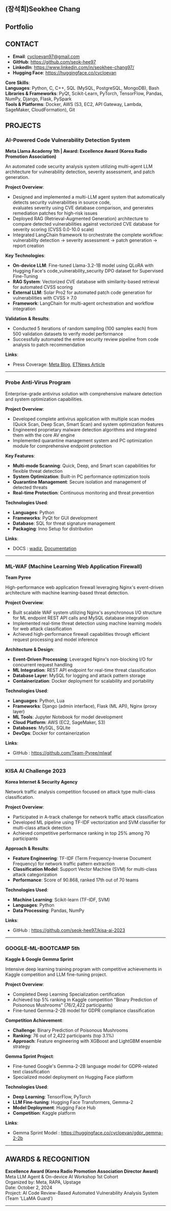 ## **(장석희)Seokhee Chang**  
## **Portfolio**

## **CONTACT**
- **Email**: <cycloevan97@gmail.com>  
- **GitHub**: <https://github.com/seok-hee97>  
- **LinkedIn**: <https://www.linkedin.com/in/seokhee-chang97/>  
- **Hugging Face**: <https://huggingface.co/cycloevan>

**Core Skills**:  
**Languages**: Python, C, C++, SQL (MySQL, PostgreSQL, MongoDB), Bash  
**Libraries & Frameworks**: PyQt, Scikit-Learn, PyTorch, TensorFlow, Pandas, NumPy, Django, Flask, PySpark  
**Tools & Platforms**: Docker, AWS (S3, EC2, API Gateway, Lambda, SageMaker, CloudFormation), Git

## **PROJECTS**

### **AI-Powered Code Vulnerability Detection System**
**Meta Llama Academy 1th | Award: Excellence Award (Korea Radio Promotion Association)**  

An automated code security analysis system utilizing multi-agent LLM architecture for vulnerability detection, severity assessment, and patch generation.

**Project Overview**:  
- Designed and implemented a multi-LLM agent system that automatically detects security vulnerabilities in source code,             
  evaluates severity using CVE database comparison, and generates remediation patches for high-risk issues                   
- Deployed RAG (Retrieval-Augmented Generation) architecture to compare detected vulnerabilities against vectorized CVE database for severity scoring (CVSS 0.0-10.0 scale)  
- Integrated LangChain framework to orchestrate the complete workflow: vulnerability detection → severity assessment → patch generation → report creation

**Key Technologies**:  
- **On-device LLM**: Fine-tuned Llama-3.2-1B model using QLoRA with Hugging Face's code_vulnerability_security DPO dataset for Supervised Fine-Tuning  
- **RAG System**: Vectorized CVE database with similarity-based retrieval for automated CVSS scoring  
- **External LLM**: Solar Pro2 for automated patch code generation for vulnerabilities with CVSS ≥ 7.0  
- **Framework**: LangChain for multi-agent orchestration and workflow integration  

**Validation & Results**:  
- Conducted 5 iterations of random sampling (100 samples each) from 500 validation datasets to verify model performance  
- Successfully automated the entire security review pipeline from code analysis to patch recommendation

**Links**:  
- Press Coverage: [Meta Blog](https://about.fb.com/ko/news/2025/10/meta-llm-agent-on-device-ai-workshop/), [ETNews Article](https://www.etnews.com/20251002000253)

***

### **Probe Anti-Virus Program**

Enterprise-grade antivirus solution with comprehensive malware detection and system optimization capabilities.

**Project Overview**:  
- Developed complete antivirus application with multiple scan modes (Quick Scan, Deep Scan, Smart Scan) and system optimization features  
- Engineered proprietary malware detection algorithms and integrated them with the core AV engine  
- Implemented quarantine management system and PC optimization module for comprehensive endpoint protection

**Key Features**:  
- **Multi-mode Scanning**: Quick, Deep, and Smart scan capabilities for flexible threat detection  
- **System Optimization**: Built-in PC performance optimization tools  
- **Quarantine Management**: Secure isolation and management of detected threats  
- **Real-time Protection**: Continuous monitoring and threat prevention

**Technologies Used**:  
- **Languages**: Python  
- **Frameworks**: PyQt for GUI development  
- **Database**: SQL for threat signature management  
- **Packaging**: Inno Setup for distribution

**Links**:  
- DOCS : [wadiz](https://www.wadiz.kr/web/campaign/detail/153064), [Documentation](https://github.com/seok-hee97/resume/blob/main/docs/Probe-AV.pdf)

***

### **ML-WAF (Machine Learning Web Application Firewall)**
**Team Pyree**

High-performance web application firewall leveraging Nginx's event-driven architecture with machine learning-based threat detection.

**Project Overview**:  
- Built scalable WAF system utilizing Nginx's asynchronous I/O structure for ML endpoint REST API calls and MySQL database integration  
- Implemented real-time threat detection using machine learning models for web attack classification  
- Achieved high-performance firewall capabilities through efficient request processing and model inference     

**Architecture & Design**:  
- **Event-Driven Processing**: Leveraged Nginx's non-blocking I/O for concurrent request handling  
- **ML Integration**: REST API endpoint for real-time threat classification  
- **Database Layer**: MySQL for logging and attack pattern storage  
- **Containerization**: Docker deployment for scalability and portability

**Technologies Used**:  
- **Languages**: Python, Lua  
- **Frameworks**: Django (admin interface), Flask (ML API), Nginx (proxy layer)  
- **ML Tools**: Jupyter Notebook for model development  
- **Cloud Platform**: AWS (EC2, SageMaker, S3)  
- **Databases**: MySQL, SQLite  
- **DevOps**: Docker for containerization

**Links**:  
- GitHub : https://github.com/Team-Pyree/mlwaf

***

### **KISA AI Challenge 2023**
**Korea Internet & Security Agency**

Network traffic analysis competition focused on attack type multi-class classification.

**Project Overview**:  
- Participated in A-track challenge for network traffic attack classification  
- Developed ML pipeline using TF-IDF vectorization and SVM classifier for multi-class attack detection  
- Achieved competitive performance ranking in top 25% among 70 participants

**Approach & Results**:  
- **Feature Engineering**: TF-IDF (Term Frequency-Inverse Document Frequency) for network traffic pattern extraction  
- **Classification Model**: Support Vector Machine (SVM) for multi-class attack categorization  
- **Performance**: Score of 90.868, ranked 17th out of 70 teams  

**Technologies Used**:  
- **Machine Learning**: Scikit-learn (TF-IDF, SVM)  
- **Languages**: Python  
- **Data Processing**: Pandas, NumPy

**Links**:  
- GitHub : https://github.com/seok-hee97/kisa-ai-2023

***

### **GOOGLE-ML-BOOTCAMP 5th**
**Kaggle & Google Gemma Sprint**

Intensive deep learning training program with competitive achievements in Kaggle competition and LLM fine-tuning project.

**Project Overview**:  
- Completed Deep Learning Specialization certification  
- Achieved top 5% ranking in Kaggle competition "Binary Prediction of Poisonous Mushrooms" (76/2,422 participants)  
- Fine-tuned Gemma-2-2B model for GDPR compliance classification

**Competition Achievement**:  
- **Challenge**: Binary Prediction of Poisonous Mushrooms  
- **Ranking**: 76 out of 2,422 participants (top 3.1%)  
- **Approach**: Feature engineering with XGBoost and LightGBM ensemble strategy

**Gemma Sprint Project**:  
- Fine-tuned Google's Gemma-2-2B language model for GDPR-related text classification  
- Specialized model deployment on Hugging Face platform  

**Technologies Used**:  
- **Deep Learning**: TensorFlow, PyTorch  
- **LLM Fine-tuning**: Hugging Face Transformers, Gemma-2  
- **Model Deployment**: Hugging Face Hub  
- **Competition**: Kaggle platform

**Links**:  
- Gemma Sprint Model : https://huggingface.co/cycloevan/gdpr_gemma-2-2b

***

## **AWARDS & RECOGNITION**

**Excellence Award (Korea Radio Promotion Association Director Award)**  
Meta LLM Agent & On-device AI Workshop 1st Cohort  
Organized by: Meta, RAPA, Upstage  
Date: October 2, 2024  
Project: AI Code Review-Based Automated Vulnerability Analysis System (Team 'LLaMA Guard')

***


